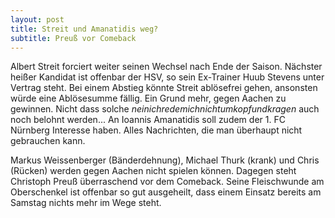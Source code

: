 ```yaml
---
layout: post
title: Streit und Amanatidis weg?
subtitle: Preuß vor Comeback
---
```


Albert Streit forciert weiter seinen Wechsel nach Ende der Saison. Nächster heißer Kandidat ist offenbar der HSV, so sein Ex-Trainer Huub Stevens unter Vertrag steht. Bei einem Abstieg könnte Streit ablösefrei gehen, ansonsten würde eine Ablösesumme fällig. Ein Grund mehr, gegen Aachen zu gewinnen. Nicht dass solche *neinichredemichnichtumkopfundkragen* auch noch belohnt werden... An Ioannis Amanatidis soll zudem der 1. FC Nürnberg Interesse haben. Alles Nachrichten, die man überhaupt nicht gebrauchen kann.

Markus Weissenberger (Bänderdehnung), Michael Thurk (krank) und Chris (Rücken) werden gegen Aachen nicht spielen können. Dagegen steht Christoph Preuß überraschend vor dem Comeback. Seine Fleischwunde am Oberschenkel ist offenbar so gut ausgeheilt, dass einem Einsatz bereits am Samstag nichts mehr im Wege steht.
